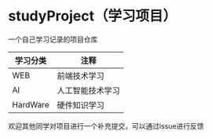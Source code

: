 # studyProject（学习项目）
一个自己学习记录的项目仓库

| 学习分类 | 注释             |
| -------- | ---------------- |
| WEB      | 前端技术学习     |
| AI       | 人工智能技术学习 |
| HardWare | 硬件知识学习     |





欢迎其他同学对项目进行一个补充提交，可以通过issue进行反馈
